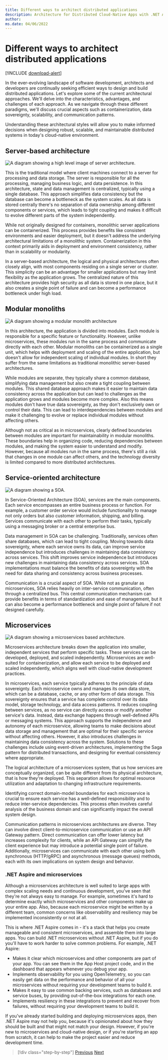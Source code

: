 ```yaml
---
title: Different ways to architect distributed applications
description: Architecture for Distributed Cloud-Native Apps with .NET Aspire & Containers | Different ways to architect distributed applications
author: 
ms.date: 04/06/2022
---
```


# Different ways to architect distributed applications

[!INCLUDE [download-alert](../includes/download-alert.md)]

In the ever-evolving landscape of software development, architects and developers are continually seeking efficient ways to design and build distributed applications. Let's explore some of the current architectural approaches. We'll delve into the characteristics, advantages, and challenges of each approach. As we navigate through these different paradigms, we'll discuss crucial aspects such as containerization, data sovereignty, scalability, and communication patterns.

Understanding these architectural styles will allow you to make informed decisions when designing robust, scalable, and maintainable distributed systems in today's cloud-native environment.

## Server-based architecture

![A diagram showing a high level image of server architecture.](media/server-architecture.png)

This is the traditional model where client machines connect to a server for processing and data storage. The server is responsible for all the processing, managing business logic, and data persistence. In this architecture, state and data management is centralized, typically using a single database. This approach simplifies data consistency but the database can become a bottleneck as the system scales. As all data is stored centrally there's no separation of data ownership among different components or services, which leads to tight coupling and makes it difficult to evolve different parts of the system independently.

While not originally designed for containers, monolithic server applications can be containerized. This process provides benefits like consistent environments and easier deployment, but it doesn't address the underlying architectural limitations of a monolithic system. Containerization in this context primarily aids in deployment and environment consistency, rather than in scalability or modularity.

In a server-based architecture, the logical and physical architectures often closely align, with most components residing on a single server or cluster. This simplicity can be an advantage for smaller applications but may limit flexibility as the application grows. The centralized nature of this architecture provides high security as all data is stored in one place, but it also creates a single point of failure and can become a performance bottleneck under high load.

## Modular monoliths

![A diagram showing a modular monolith architecture](media/modular-monolith.png)

In this architecture, the application is divided into modules. Each module is responsible for a specific feature or functionality. However, unlike microservices, these modules run in the same process and communicate directly with each other. Modular monoliths can be containerized as a single unit, which helps with deployment and scaling of the entire application, but doesn't allow for independent scaling of individual modules. In short they suffer from the same limitations as traditional monolithic server-based architectures.

While modules are separate, they typically share a common database, simplifying data management but also create a tight coupling between modules. This shared database approach makes it easier to maintain data consistency across the application but can lead to challenges as the application grows and modules become more complex. Also this means modules don't have true data sovereignty, as they don't exclusively own or control their data. This can lead to interdependencies between modules and make it challenging to evolve or replace individual modules without affecting others.

Although not as critical as in microservices, clearly defined boundaries between modules are important for maintainability in modular monoliths. These boundaries help in organizing code, reducing dependencies between modules, and making the system easier to understand and modify. However, because all modules run in the same process, there's still a risk that changes in one module can affect others, and the technology diversity is limited compared to more distributed architectures.

## Service-oriented architecture

![A diagram showing a SOA.](media/service-oriented-architecture.png)

In Service-Oriented Architecture (SOA), services are the main components. Each service encompasses an entire business process or function. For example, a customer order service would include functionality to manage not only orders but also customer information, shipping, and billing. Services communicate with each other to perform their tasks, typically using a messaging broker or a central enterprise bus.

Data management in SOA can be challenging. Traditionally, services often share databases, which can lead to tight coupling. Moving towards data sovereignty, where each service owns its data, can improve service independence but introduces challenges in maintaining data consistency across services. This shift improves service independence but introduces new challenges in maintaining data consistency across services. SOA implementations must balance the benefits of data sovereignty with the need for data sharing and consistency across business processes.

Communication is a crucial aspect of SOA. While not as granular as microservices, SOA relies heavily on inter-service communication, often through a centralized bus. This central communication mechanism can provide benefits in terms of standardization and ease of management, but it can also become a performance bottleneck and single point of failure if not designed carefully.

## Microservices

![A diagram showing a microservices based architecture.](media/microservice-architecture.png)

Microservices architecture breaks down the application into smaller, independent services that perform specific tasks. These services can be developed, deployed, and scaled independently. Microservices are well-suited for containerization, and allow each service to be deployed and scaled independently, which aligns well with cloud-native development practices.

In microservices, each service typically adheres to the principle of data sovereignty. Each microservice owns and manages its own data store, which can be a database, cache, or any other form of data storage. This sovereignty ensures that a service has complete control over its data model, storage technology, and data access patterns. It reduces coupling between services, as no service can directly access or modify another service's data. Instead, data exchange happens through well-defined APIs or messaging systems. This approach supports the independence and autonomy of each microservice, allowing teams to make decisions about data storage and management that are optimal for their specific service without affecting others. However, it also introduces challenges in maintaining data consistency across the system. Solutions to these challenges include using event-driven architectures, implementing the Saga pattern for distributed transactions, and designing for eventual consistency where appropriate.

The logical architecture of a microservices system, that us how services are conceptually organized, can be quite different from its physical architecture, that is how they're deployed. This separation allows for optimal resource utilization and adaptation to changing infrastructure requirements.

Identifying correct domain-model boundaries for each microservice is crucial to ensure each service has a well-defined responsibility and to reduce inter-service dependencies. This process often involves careful analysis of the business domain and can significantly impact the overall system design.

Communication patterns in microservices architectures are diverse. They can involve direct client-to-microservice communication or use an API Gateway pattern. Direct communication can offer lower latency but increases complexity for clients, while an API Gateway can simplify the client experience but may introduce a potential single point of failure. Additionally, microservices can communicate with each other using both synchronous (HTTP/gRPC) and asynchronous (message queues) methods, each with its own implications on system design and behavior.

### .NET Aspire and microservices

Although a microservices architecture is well suited to large apps with complex scaling needs and continuous development, you've seen that they're not always easy to manage. For example, sometimes it's hard to determine exactly which microservices and other components make up your entire app. Also, because each microservice might be written by a different team, common concerns like observability and resiliency may be implemented inconsistently or not at all.

This is where .NET Aspire comes in - it's a stack that helps you create manageable and consistent microservices, and assemble them into large apps. You can build .NET microservices without .NET Aspire, but if you do you'll have to work harder to solve common problems. For example, .NET Aspire:

- Makes it clear which microservices and other components are part of your app. You can see them in the App Host project code, and in the dashboard that appears whenever you debug your app.
- Implements observability for you using OpenTelemetry, so you can easily get data on the performance and behavior of all your microservices without requiring your development teams to build it.
- Makes it easy to use common backing services, such as databases and service buses, by providing out-of-the-box integrations for each one.
- Implements resiliency in these integrations to prevent and recover from failures, without requiring your development teams to build it.

If you've already started building and deploying microservices apps, then .NET Aspire may not help you, because it's opinionated about how they should be built and that might not match your design. However, if you're new to microservices and cloud-native design, or if you're starting an app from scratch, it can help to make the project easier and reduce development time.

>[!div class="step-by-step"]
>[Previous](why-choose-distributed-architecture.md)
>[Next](../communication-patterns/communication-patterns.md)

